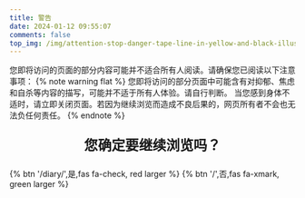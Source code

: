 ```yaml
---
title: 警告
date: 2024-01-12 09:55:07
comments: false
top_img: /img/attention-stop-danger-tape-line-in-yellow-and-black-illustration-of-striped-yellow-lines-indicating-danger-investigation-scene-barricade-or-accidents-vector.jpg
---
```

您即将访问的页面的部分内容可能并不适合所有人阅读。请确保您已阅读以下注意事项：
{% note warning flat %}
您即将访问的部分页面中可能含有对抑郁、焦虑和自杀等内容的描写，可能并不适于所有人体验。请自行判断。
当您感到身体不适时，请立即关闭页面。若因为继续浏览而造成不良后果的，网页所有者不会也无法负任何责任。
{% endnote %}

<p style="font-size:1.72em;font-weight:bold;text-align: center">
您确定要继续浏览吗？

<div class="btn-center">
{% btn '/diary/',是,fas fa-check, red larger %}
{% btn '/',否,fas fa-xmark, green larger %}
</div>
